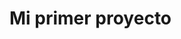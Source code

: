 <!DOCTYPE html>
<html lang="en">
<head>
    <meta charset="UTF-8">
    <meta name="viewport" content="width=device-width, initial-scale=1.0">
 
</head>
<body>
    <h1>Mi primer proyecto</h1>
        <img src="https://cms.boardmix.com/images/es/articles/knowledge/diagrama-de-clases-uml.png" alt="">

</body>
</html>
